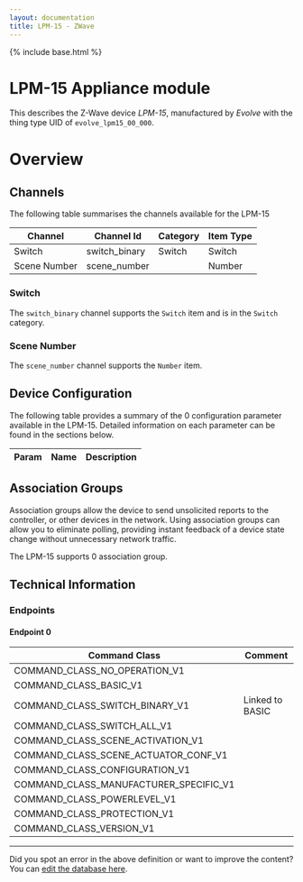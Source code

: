```yaml
---
layout: documentation
title: LPM-15 - ZWave
---
```


{% include base.html %}

# LPM-15 Appliance module
This describes the Z-Wave device *LPM-15*, manufactured by *Evolve* with the thing type UID of ```evolve_lpm15_00_000```.

# Overview

## Channels
The following table summarises the channels available for the LPM-15

| Channel | Channel Id | Category | Item Type |
|---------|------------|----------|-----------|
| Switch | switch_binary | Switch | Switch | 
| Scene Number | scene_number |  | Number | 

### Switch
The ```switch_binary``` channel supports the ```Switch``` item and is in the ```Switch``` category.

### Scene Number
The ```scene_number``` channel supports the ```Number``` item.



## Device Configuration
The following table provides a summary of the 0 configuration parameter available in the LPM-15.
Detailed information on each parameter can be found in the sections below.

| Param | Name  | Description |
|-------|-------|-------------|

## Association Groups
Association groups allow the device to send unsolicited reports to the controller, or other devices in the network. Using association groups can allow you to eliminate polling, providing instant feedback of a device state change without unnecessary network traffic.

The LPM-15 supports 0 association group.

## Technical Information

### Endpoints

#### Endpoint 0

| Command Class | Comment |
|---------------|---------|
| COMMAND_CLASS_NO_OPERATION_V1| |
| COMMAND_CLASS_BASIC_V1| |
| COMMAND_CLASS_SWITCH_BINARY_V1| Linked to BASIC|
| COMMAND_CLASS_SWITCH_ALL_V1| |
| COMMAND_CLASS_SCENE_ACTIVATION_V1| |
| COMMAND_CLASS_SCENE_ACTUATOR_CONF_V1| |
| COMMAND_CLASS_CONFIGURATION_V1| |
| COMMAND_CLASS_MANUFACTURER_SPECIFIC_V1| |
| COMMAND_CLASS_POWERLEVEL_V1| |
| COMMAND_CLASS_PROTECTION_V1| |
| COMMAND_CLASS_VERSION_V1| |

---

Did you spot an error in the above definition or want to improve the content?
You can [edit the database here](http://www.cd-jackson.com/index.php/zwave/zwave-device-database/zwave-device-list/devicesummary/580).
